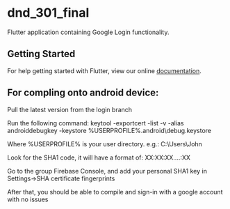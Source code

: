 # dnd_301_final

Flutter application containing Google Login functionality.

## Getting Started

For help getting started with Flutter, view our online
[documentation](https://flutter.io/).

## For compling onto android device:

Pull the latest version from the login branch

Run the following command: keytool -exportcert -list -v -alias androiddebugkey -keystore %USERPROFILE%\.android\debug.keystore

Where %USERPROFILE% is your user directory. e.g.: C:\Users\John

Look for the SHA1 code, it will have a format of: XX:XX:XX....:XX

Go to the group Firebase Console, and add your personal SHA1 key in Settings->SHA certificate fingerprints

After that, you should be able to compile and sign-in with a google account with no issues

